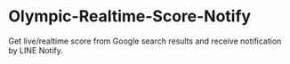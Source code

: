# Olympic-Realtime-Score-Notify
Get live/realtime score from Google search results and receive notification by LINE Notify.
